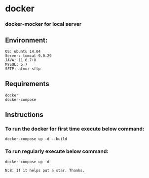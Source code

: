 # docker 
### docker-mocker for local server

## Environment: 
    OS: ubuntu 14.04
    Server: tomcat-9.0.29
    JAVA: 11.0.7+8 
    MYSQL: 5.7
    SFTP: atmoz-sftp

## Requirements
    docker
    docker-compose

## Instructions
 ### To run the docker for first time execute below command:
    docker-compose up -d --build
 ### To run regularly execute below command: 
    docker-compose up -d


```N:B: If it helps put a star. Thanks.```